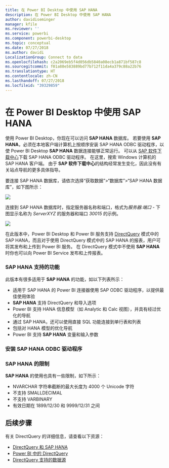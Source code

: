 ```yaml
---
title: 在 Power BI Desktop 中使用 SAP HANA
description: 在 Power BI Desktop 中使用 SAP HANA
author: davidiseminger
manager: kfile
ms.reviewer: ''
ms.service: powerbi
ms.component: powerbi-desktop
ms.topic: conceptual
ms.date: 07/27/2018
ms.author: davidi
LocalizationGroup: Connect to data
ms.openlocfilehash: c2a2069eb5f4d056db5840a08ecb1a871bf587c8
ms.sourcegitcommit: f01a88e583889bd77b712f11da4a379c88a22b76
ms.translationtype: HT
ms.contentlocale: zh-CN
ms.lasthandoff: 07/27/2018
ms.locfileid: "39329859"
---
```

# <a name="use-sap-hana-in-power-bi-desktop"></a>在 Power BI Desktop 中使用 SAP HANA
使用 Power BI Desktop，你现在可以访问 **SAP HANA** 数据库。 若要使用 **SAP HANA**，必须在本地客户端计算机上按顺序安装 SAP HANA ODBC 驱动程序，以使 Power BI Desktop **SAP HANA** 数据连接能够正常运行。 可以从 [SAP 软件下载中心](https://support.sap.com/swdc)下载 SAP HANA ODBC 驱动程序。 在这里，搜索 Windows 计算机的 SAP HANA 客户端。 由于 **SAP 软件下载中心**的结构经常发生变化，因此没有有关站点导航的更多具体指导。

要连接 SAP HANA 数据库，请依次选择“获取数据”>“数据库”>“SAP HANA 数据库”，如下图所示：

![](media/desktop-sap-hana/sap-hana-1.png)

连接到 SAP HANA 数据库时，指定服务器名称和端口，格式为*服务器:端口* - 下图显示名称为 *ServerXYZ* 的服务器和端口 *30015* 的示例。

![](media/desktop-sap-hana/sap-hana-2.png)

在此版本中，Power BI Desktop 和 Power BI 服务支持 [DirectQuery](desktop-directquery-sap-hana.md) 模式中的 SAP HANA，而且对于使用 DirectQuery 模式中的 SAP HANA 的报表，用户可将其发布和上传到 Power BI 服务。 在 DirectQuery 模式中不使用 **SAP HANA** 时你也可以向 Power BI Service 发布和上传报表。

### <a name="supported-features-for-sap-hana"></a>SAP HANA 支持的功能
此版本有很多适用于 **SAP HANA** 的功能，如以下列表所示：

* 适用于 SAP HANA 的 Power BI 连接器使用 SAP ODBC 驱动程序，以提供最佳使用体验
* **SAP HANA** 支持 DirectQuery 和导入选项
* Power BI 支持 HANA 信息模型（如 Analytic 和 Calc 视图），并具有经过优化的导航
* 通过 SAP HANA，还可以使用直接 SQL 功能连接到单行表和列表
* 包括对 HANA 模型的优化导航
* Power BI 支持 **SAP HANA** 变量和输入参数

### <a name="installing-the-sap-hana-odbc-driver"></a>安装 SAP HANA ODBC 驱动程序
### <a name="limitations-of-sap-hana"></a>SAP HANA 的限制
**SAP HANA** 的使用也具有一些限制，如下所示：

* NVARCHAR 字符串截断的最大长度为 4000 个 Unicode 字符
* 不支持 SMALLDECIMAL
* 不支持 VARBINARY
* 有效日期在 1899/12/30 和 9999/12/31 之间


## <a name="next-steps"></a>后续步骤
有关 DirectQuery 的详细信息，请查看以下资源：

* [DirectQuery 和 SAP HANA](desktop-directquery-sap-hana.md)
* [Power BI 中的 DirectQuery](desktop-directquery-about.md)
* [DirectQuery 支持的数据源](desktop-directquery-data-sources.md)

